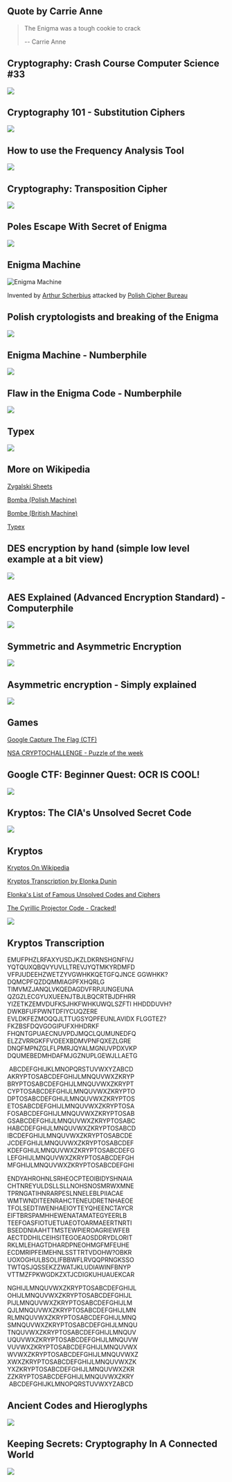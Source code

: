 Quote by Carrie Anne
--------------------

> The Enigma was a tough cookie to crack
> 
> \-- Carrie Anne

Cryptography: Crash Course Computer Science #33
-----------------------------------------------

[![](/image/yid-jhXCTbFnK8o.jpg)](https://www.youtube.com/watch?v=jhXCTbFnK8o)

Cryptography 101 - Substitution Ciphers
---------------------------------------

[![](/image/yid-1P8Xpxm76e8.jpg)](https://www.youtube.com/watch?v=1P8Xpxm76e8)

How to use the Frequency Analysis Tool
--------------------------------------

[![](/image/yid-mUoQhXWTKE0.jpg)](https://www.youtube.com/watch?v=mUoQhXWTKE0)

Cryptography: Transposition Cipher
----------------------------------

[![](/image/yid-sHsnH1u03e4.jpg)](https://www.youtube.com/watch?v=sHsnH1u03e4)

Poles Escape With Secret of Enigma
----------------------------------

[![](/image/yid-mO0oET8TT5E.jpg)](https://www.youtube.com/watch?v=mO0oET8TT5E)

Enigma Machine
--------------

![Enigma Machine](/image/enigma-patent.png)

Invented by [Arthur Scherbius](https://en.wikipedia.org/wiki/Arthur_Scherbius) attacked by [Polish Cipher Bureau](https://en.wikipedia.org/wiki/Biuro_Szyfr%C3%B3w)

Polish cryptologists and breaking of the Enigma
-----------------------------------------------

[![](/image/yid-cpRhZaQxnhw.jpg)](https://www.youtube.com/watch?v=cpRhZaQxnhw)

Enigma Machine - Numberphile
----------------------------

[![](/image/yid-G2_Q9FoD-oQ.jpg)](https://www.youtube.com/watch?v=G2_Q9FoD-oQ)

Flaw in the Enigma Code - Numberphile
-------------------------------------

[![](/image/yid-V4V2bpZlqx8.jpg)](https://www.youtube.com/watch?v=V4V2bpZlqx8)

Typex
-----

[![](/image/yid-dG09jv3c1sE.jpg)](https://www.youtube.com/watch?v=dG09jv3c1sE)

More on Wikipedia
-----------------

[Zygalski Sheets](https://en.wikipedia.org/wiki/Zygalski_sheets)

[Bomba (Polish Machine)](https://en.wikipedia.org/wiki/Bomba_(cryptography))

[Bombe (British Machine)](https://en.wikipedia.org/wiki/Bombe)

[Typex](https://en.wikipedia.org/wiki/Typex)

DES encryption by hand (simple low level example at a bit view)
---------------------------------------------------------------

[![](/image/yid-Sy0sXa73PZA.jpg)](https://www.youtube.com/watch?v=Sy0sXa73PZA)

AES Explained (Advanced Encryption Standard) - Computerphile
------------------------------------------------------------

[![](/image/yid-O4xNJsjtN6E.jpg)](https://www.youtube.com/watch?v=O4xNJsjtN6E)

Symmetric and Asymmetric Encryption
-----------------------------------

[![](/image/yid-pArLLJmgX10.jpg)](https://www.youtube.com/watch?v=pArLLJmgX10)

Asymmetric encryption - Simply explained
----------------------------------------

[![](/image/yid-AQDCe585Lnc.jpg)](https://www.youtube.com/watch?v=AQDCe585Lnc)

Games
-----

[Google Capture The Flag (CTF)](https://capturetheflag.withgoogle.com/#beginners/)

[NSA CRYPTOCHALLENGE - Puzzle of the week](https://cryptochallenge.io/)

Google CTF: Beginner Quest: OCR IS COOL!
----------------------------------------

[![](/image/yid-j9xht4K-MBk.jpg)](https://www.youtube.com/watch?v=j9xht4K-MBk)

Kryptos: The CIA's Unsolved Secret Code
---------------------------------------

[![](/image/yid-fPJoNYgXHnI.jpg)](https://www.youtube.com/watch?v=fPJoNYgXHnI)

Kryptos
-------

[Kryptos On Wikipedia](https://en.wikipedia.org/wiki/Kryptos)

[Kryptos Transcription by Elonka Dunin](https://www.elonka.com/)

[Elonka's List of Famous Unsolved Codes and Ciphers](https://www.elonka.com/UnsolvedCodes.html)

[The Cyrillic Projector Code - Cracked!](https://www.elonka.com/kryptos/CyrillicProjectorAnnouncement.html)

![](/image/kryptos.jpg)

Kryptos Transcription
---------------------

EMUFPHZLRFAXYUSDJKZLDKRNSHGNFIVJ YQTQUXQBQVYUVLLTREVJYQTMKYRDMFD  
VFPJUDEEHZWETZYVGWHKKQETGFQJNCE GGWHKK?DQMCPFQZDQMMIAGPFXHQRLG  
TIMVMZJANQLVKQEDAGDVFRPJUNGEUNA QZGZLECGYUXUEENJTBJLBQCRTBJDFHRR  
YIZETKZEMVDUFKSJHKFWHKUWQLSZFTI HHDDDUVH?DWKBFUFPWNTDFIYCUQZERE  
EVLDKFEZMOQQJLTTUGSYQPFEUNLAVIDX FLGGTEZ?FKZBSFDQVGOGIPUFXHHDRKF  
FHQNTGPUAECNUVPDJMQCLQUMUNEDFQ ELZZVRRGKFFVOEEXBDMVPNFQXEZLGRE  
DNQFMPNZGLFLPMRJQYALMGNUVPDXVKP DQUMEBEDMHDAFMJGZNUPLGEWJLLAETG

 ABCDEFGHIJKLMNOPQRSTUVWXYZABCD AKRYPTOSABCDEFGHIJLMNQUVWXZKRYP  
BRYPTOSABCDEFGHIJLMNQUVWXZKRYPT CYPTOSABCDEFGHIJLMNQUVWXZKRYPTO  
DPTOSABCDEFGHIJLMNQUVWXZKRYPTOS ETOSABCDEFGHIJLMNQUVWXZKRYPTOSA  
FOSABCDEFGHIJLMNQUVWXZKRYPTOSAB GSABCDEFGHIJLMNQUVWXZKRYPTOSABC  
HABCDEFGHIJLMNQUVWXZKRYPTOSABCD IBCDEFGHIJLMNQUVWXZKRYPTOSABCDE  
JCDEFGHIJLMNQUVWXZKRYPTOSABCDEF KDEFGHIJLMNQUVWXZKRYPTOSABCDEFG  
LEFGHIJLMNQUVWXZKRYPTOSABCDEFGH MFGHIJLMNQUVWXZKRYPTOSABCDEFGHI

ENDYAHROHNLSRHEOCPTEOIBIDYSHNAIA CHTNREYULDSLLSLLNOHSNOSMRWXMNE  
TPRNGATIHNRARPESLNNELEBLPIIACAE WMTWNDITEENRAHCTENEUDRETNHAEOE  
TFOLSEDTIWENHAEIOYTEYQHEENCTAYCR EIFTBRSPAMHHEWENATAMATEGYEERLB  
TEEFOASFIOTUETUAEOTOARMAEERTNRTI BSEDDNIAAHTTMSTEWPIEROAGRIEWFEB  
AECTDDHILCEIHSITEGOEAOSDDRYDLORIT RKLMLEHAGTDHARDPNEOHMGFMFEUHE  
ECDMRIPFEIMEHNLSSTTRTVDOHW?OBKR UOXOGHULBSOLIFBBWFLRVQQPRNGKSSO  
TWTQSJQSSEKZZWATJKLUDIAWINFBNYP VTTMZFPKWGDKZXTJCDIGKUHUAUEKCAR

NGHIJLMNQUVWXZKRYPTOSABCDEFGHIJL OHIJLMNQUVWXZKRYPTOSABCDEFGHIJL  
PIJLMNQUVWXZKRYPTOSABCDEFGHIJLM QJLMNQUVWXZKRYPTOSABCDEFGHIJLMN  
RLMNQUVWXZKRYPTOSABCDEFGHIJLMNQ SMNQUVWXZKRYPTOSABCDEFGHIJLMNQU  
TNQUVWXZKRYPTOSABCDEFGHIJLMNQUV UQUVWXZKRYPTOSABCDEFGHIJLMNQUVW  
VUVWXZKRYPTOSABCDEFGHIJLMNQUVWX WVWXZKRYPTOSABCDEFGHIJLMNQUVWXZ  
XWXZKRYPTOSABCDEFGHIJLMNQUVWXZK YXZKRYPTOSABCDEFGHIJLMNQUVWXZKR  
ZZKRYPTOSABCDEFGHIJLMNQUVWXZKRY  ABCDEFGHIJKLMNOPQRSTUVWXYZABCD

Ancient Codes and Hieroglyphs
-----------------------------

[![](/image/yid-r-76Smf2oMk.jpg)](https://www.youtube.com/watch?v=r-76Smf2oMk)

Keeping Secrets: Cryptography In A Connected World
--------------------------------------------------

[![](/image/yid-nVVF8dgKC38.jpg)](https://www.youtube.com/watch?v=nVVF8dgKC38)